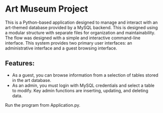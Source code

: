 # Art Museum Project
This is a Python-based application designed to manage and interact with an art-themed database provided by a MySQL backend. This is designed using a modular structure with separate files for organization and maintainability. The flow was designed with a simple and interactive command-line interface. This system provides two primary user interfaces: an administrative interface and a guest browsing interface.

## Features:
- As a guest, you can browse information from a selection of tables stored in the art database.
- As an admin, you must login with MySQL credentials and select a table to modify. Key admin functions are inserting, updating, and deleting data.  

Run the program from Application.py.